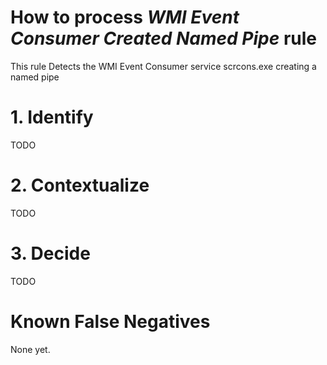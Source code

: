 # How to process *WMI Event Consumer Created Named Pipe* rule
This rule Detects the WMI Event Consumer service scrcons.exe creating a named pipe

# 1. Identify
TODO

# 2. Contextualize
TODO

# 3. Decide
TODO

# Known False Negatives
None yet.
